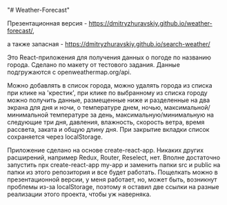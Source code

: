 "# Weather-Forecast" 

Презентационная версия - https://dmitryzhuravskiy.github.io/weather-forecast/,

а также запасная - https://dmitryzhuravskiy.github.io/search-weather/

Это React-приложения для получения данных о погоде по названию города. Сделано по макету от тестового задания. Данные подгружаются с openweathermap.org/api. 

Можно добавлять в список города, можно удалять города из списка при клике на 'крестик', при клике по выбранному из списка городу можно получить данные, размещенные ниже и разделенные на два экрана для дня и ночи, о температуре днем, ночью, максимальной/минимальной температуре за день, максимальную/минимальную на следующие три дня, давления, влажность, скорость ветра, время рассвета, заката и общую длину дня. При закрытие вкладки список сохраняется через localStorage.

Приложение сделано на основе create-react-app. Никаких других расширений, например Redux, Router, Reselect, нет. Вполне достаточно запустить npx create-react-app my-app и заменить папки src и public на папки из этого репозитория и все будет работать. Пощелкать можно в презентационной версии, у меня работает, но, может быть, возникнут проблемы из-за localStorage, поэтому я оставил две ссылки на разные реализации этого проекта, чтобы уж наверняка.
